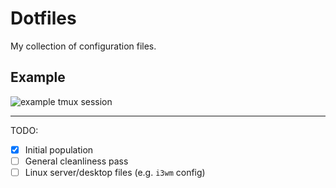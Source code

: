 # Dotfiles

My collection of configuration files.

## Example

![example tmux session](https://i.imgur.com/fZUGyVM.png)

---

TODO:
- [x] Initial population
- [ ] General cleanliness pass
- [ ] Linux server/desktop files (e.g. `i3wm` config)
